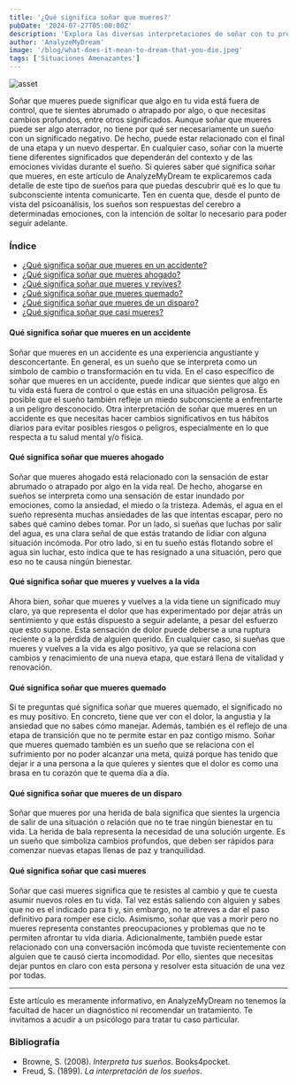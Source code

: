 ```yaml
---
title: '¿Qué significa soñar que mueres?'
pubDate: '2024-07-27T05:00:00Z'
description: 'Explora las diversas interpretaciones de soñar con tu propia muerte, desde la sensación de agobio hasta el simbolismo del renacimiento.'
author: 'AnalyzeMyDream'
image: '/blog/what-does-it-mean-to-dream-that-you-die.jpeg'
tags: ['Situaciones Amenazantes']
---
```


![asset](/blog/what-does-it-mean-to-dream-that-you-die.jpeg)

Soñar que mueres puede significar que algo en tu vida está fuera de control, que te sientes abrumado o atrapado por algo, o que necesitas cambios profundos, entre otros significados. Aunque soñar que mueres puede ser algo aterrador, no tiene por qué ser necesariamente un sueño con un significado negativo. De hecho, puede estar relacionado con el final de una etapa y un nuevo despertar. En cualquier caso, soñar con la muerte tiene diferentes significados que dependerán del contexto y de las emociones vividas durante el sueño. Si quieres saber qué significa soñar que mueres, en este artículo de AnalyzeMyDream te explicaremos cada detalle de este tipo de sueños para que puedas descubrir qué es lo que tu subconsciente intenta comunicarte. Ten en cuenta que, desde el punto de vista del psicoanálisis, los sueños son respuestas del cerebro a determinadas emociones, con la intención de soltar lo necesario para poder seguir adelante.

### Índice
- [¿Qué significa soñar que mueres en un accidente?](#qué-significa-soñar-que-mueres-en-un-accidente)
- [¿Qué significa soñar que mueres ahogado?](#qué-significa-soñar-que-mueres-ahogado)
- [¿Qué significa soñar que mueres y revives?](#qué-significa-soñar-que-mueres-y-revives)
- [¿Qué significa soñar que mueres quemado?](#qué-significa-soñar-que-mueres-quemado)
- [¿Qué significa soñar que mueres de un disparo?](#qué-significa-soñar-que-mueres-de-un-disparo)
- [¿Qué significa soñar que casi mueres?](#qué-significa-soñar-que-casi-mueres)

#### Qué significa soñar que mueres en un accidente
Soñar que mueres en un accidente es una experiencia angustiante y desconcertante. En general, es un sueño que se interpreta como un símbolo de cambio o transformación en tu vida. En el caso específico de soñar que mueres en un accidente, puede indicar que sientes que algo en tu vida está fuera de control o que estás en una situación peligrosa. Es posible que el sueño también refleje un miedo subconsciente a enfrentarte a un peligro desconocido. Otra interpretación de soñar que mueres en un accidente es que necesitas hacer cambios significativos en tus hábitos diarios para evitar posibles riesgos o peligros, especialmente en lo que respecta a tu salud mental y/o física.

#### Qué significa soñar que mueres ahogado
Soñar que mueres ahogado está relacionado con la sensación de estar abrumado o atrapado por algo en la vida real. De hecho, ahogarse en sueños se interpreta como una sensación de estar inundado por emociones, como la ansiedad, el miedo o la tristeza. Además, el agua en el sueño representa muchas ansiedades de las que intentas escapar, pero no sabes qué camino debes tomar. Por un lado, si sueñas que luchas por salir del agua, es una clara señal de que estás tratando de lidiar con alguna situación incómoda. Por otro lado, si en tu sueño estás flotando sobre el agua sin luchar, esto indica que te has resignado a una situación, pero que eso no te causa ningún bienestar.

#### Qué significa soñar que mueres y vuelves a la vida
Ahora bien, soñar que mueres y vuelves a la vida tiene un significado muy claro, ya que representa el dolor que has experimentado por dejar atrás un sentimiento y que estás dispuesto a seguir adelante, a pesar del esfuerzo que esto supone. Esta sensación de dolor puede deberse a una ruptura reciente o a la pérdida de alguien querido. En cualquier caso, si sueñas que mueres y vuelves a la vida es algo positivo, ya que se relaciona con cambios y renacimiento de una nueva etapa, que estará llena de vitalidad y renovación.

#### Qué significa soñar que mueres quemado
Si te preguntas qué significa soñar que mueres quemado, el significado no es muy positivo. En concreto, tiene que ver con el dolor, la angustia y la ansiedad que no sabes cómo manejar. Además, también es el reflejo de una etapa de transición que no te permite estar en paz contigo mismo. Soñar que mueres quemado también es un sueño que se relaciona con el sufrimiento por no poder alcanzar una meta, quizá porque has tenido que dejar ir a una persona a la que quieres y sientes que el dolor es como una brasa en tu corazón que te quema día a día.

#### Qué significa soñar que mueres de un disparo
Soñar que mueres por una herida de bala significa que sientes la urgencia de salir de una situación o relación que no te trae ningún bienestar en tu vida. La herida de bala representa la necesidad de una solución urgente. Es un sueño que simboliza cambios profundos, que deben ser rápidos para comenzar nuevas etapas llenas de paz y tranquilidad.

#### Qué significa soñar que casi mueres
Soñar que casi mueres significa que te resistes al cambio y que te cuesta asumir nuevos roles en tu vida. Tal vez estás saliendo con alguien y sabes que no es el indicado para ti y, sin embargo, no te atreves a dar el paso definitivo para romper ese ciclo. Asimismo, soñar que vas a morir pero no mueres representa constantes preocupaciones y problemas que no te permiten afrontar tu vida diaria. Adicionalmente, también puede estar relacionado con una conversación incómoda que tuviste recientemente con alguien que te causó cierta incomodidad. Por ello, sientes que necesitas dejar puntos en claro con esta persona y resolver esta situación de una vez por todas.

---

Este artículo es meramente informativo, en AnalyzeMyDream no tenemos la facultad de hacer un diagnóstico ni recomendar un tratamiento. Te invitamos a acudir a un psicólogo para tratar tu caso particular.

### Bibliografía
- Browne, S. (2008). *Interpreta tus sueños*. Books4pocket.
- Freud, S. (1899). *La interpretación de los sueños*.
